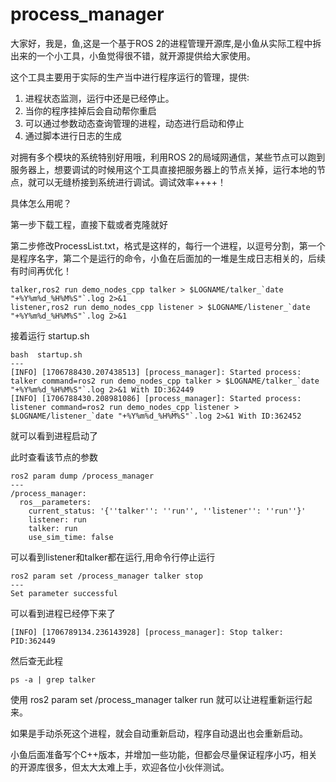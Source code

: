 # process_manager

大家好，我是，鱼,这是一个基于ROS 2的进程管理开源库,是小鱼从实际工程中拆出来的一个小工具，小鱼觉得很不错，就开源提供给大家使用。

这个工具主要用于实际的生产当中进行程序运行的管理，提供:

1. 进程状态监测，运行中还是已经停止。
2. 当你的程序挂掉后会自动帮你重启
3. 可以通过参数动态查询管理的进程，动态进行启动和停止
4. 通过脚本进行日志的生成

对拥有多个模块的系统特别好用哦，利用ROS 2的局域网通信，某些节点可以跑到服务器上，想要调试的时候用这个工具直接把服务器上的节点关掉，运行本地的节点，就可以无缝桥接到系统进行调试。调试效率++++！

具体怎么用呢？

第一步下载工程，直接下载或者克隆就好

第二步修改ProcessList.txt，格式是这样的，每行一个进程，以逗号分割，第一个是程序名字，第二个是运行的命令，小鱼在后面加的一堆是生成日志相关的，后续有时间再优化！

```
talker,ros2 run demo_nodes_cpp talker > $LOGNAME/talker_`date "+%Y%m%d_%H%M%S"`.log 2>&1
listener,ros2 run demo_nodes_cpp listener > $LOGNAME/listener_`date "+%Y%m%d_%H%M%S"`.log 2>&1
```

接着运行 startup.sh 

```
bash  startup.sh 
---
[INFO] [1706788430.207438513] [process_manager]: Started process: talker command=ros2 run demo_nodes_cpp talker > $LOGNAME/talker_`date "+%Y%m%d_%H%M%S"`.log 2>&1 With ID:362449
[INFO] [1706788430.208981086] [process_manager]: Started process: listener command=ros2 run demo_nodes_cpp listener > $LOGNAME/listener_`date "+%Y%m%d_%H%M%S"`.log 2>&1 With ID:362452
```

就可以看到进程启动了

此时查看该节点的参数

```
ros2 param dump /process_manager
---
/process_manager:
  ros__parameters:
    current_status: '{''talker'': ''run'', ''listener'': ''run''}'
    listener: run
    talker: run
    use_sim_time: false
```
可以看到listener和talker都在运行,用命令行停止运行

```
ros2 param set /process_manager talker stop
---
Set parameter successful
```

可以看到进程已经停下来了

```
[INFO] [1706789134.236143928] [process_manager]: Stop talker: PID:362449
```

然后查无此程

```
ps -a | grep talker
```

使用 ros2 param set /process_manager talker run 就可以让进程重新运行起来。

如果是手动杀死这个进程，就会自动重新启动，程序自动退出也会重新启动。

小鱼后面准备写个C++版本，并增加一些功能，但都会尽量保证程序小巧，相关的开源库很多，但太大太难上手，欢迎各位小伙伴测试。